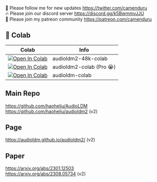 🐣 Please follow me for new updates https://twitter.com/camenduru <br />
🔥 Please join our discord server https://discord.gg/k5BwmmvJJU <br />
🥳 Please join my patreon community https://patreon.com/camenduru <br />

## 🦒 Colab 

| Colab | Info
| --- | --- |
[![Open In Colab](https://colab.research.google.com/assets/colab-badge.svg)](https://colab.research.google.com/github/camenduru/audioldm-colab/blob/main/audioldm2-48k-colab.ipynb) | audioldm2-48k-colab
[![Open In Colab](https://colab.research.google.com/assets/colab-badge.svg)](https://colab.research.google.com/github/camenduru/audioldm-colab/blob/main/audioldm2-colab.ipynb) | audioldm2-colab (Pro 😭)
[![Open In Colab](https://colab.research.google.com/assets/colab-badge.svg)](https://colab.research.google.com/github/camenduru/audioldm-colab/blob/main/audioldm-colab.ipynb) | audioldm-colab

## Main Repo
https://github.com/haoheliu/AudioLDM <br />
https://github.com/haoheliu/audioldm2 (v2) <br />

## Page
https://audioldm.github.io/audioldm2/ (v2)

## Paper
https://arxiv.org/abs/2301.12503 <br />
https://arxiv.org/abs/2308.05734 (v2) <br />